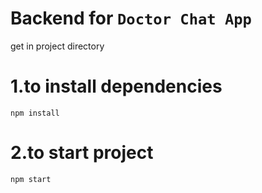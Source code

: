 # Backend for `Doctor Chat App`
get in project directory
# 1.to install dependencies
`npm install`
# 2.to start project 
`npm start`

